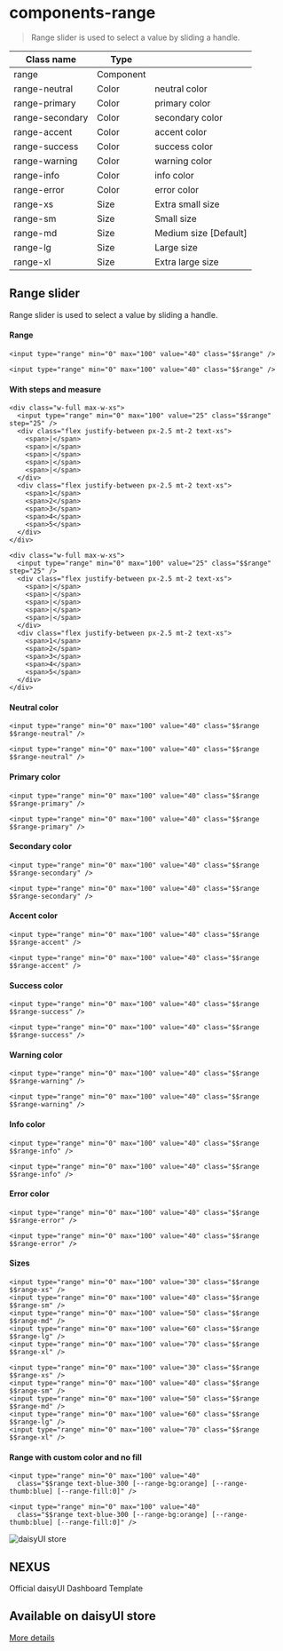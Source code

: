 # components-range

> Range slider is used to select a value by sliding a handle.

| Class name      | Type      |                       |
| --------------- | --------- | --------------------- |
| range           | Component |                       |
| range-neutral   | Color     | neutral color         |
| range-primary   | Color     | primary color         |
| range-secondary | Color     | secondary color       |
| range-accent    | Color     | accent color          |
| range-success   | Color     | success color         |
| range-warning   | Color     | warning color         |
| range-info      | Color     | info color            |
| range-error     | Color     | error color           |
| range-xs        | Size      | Extra small size      |
| range-sm        | Size      | Small size            |
| range-md        | Size      | Medium size [Default] |
| range-lg        | Size      | Large size            |
| range-xl        | Size      | Extra large size      |

## Range slider

Range slider is used to select a value by sliding a handle.

[](#range)

#### Range

```
<input type="range" min="0" max="100" value="40" class="$$range" />
```

```
<input type="range" min="0" max="100" value="40" class="$$range" />
```

[](#with-steps-and-measure)

#### With steps and measure

```
<div class="w-full max-w-xs">
  <input type="range" min="0" max="100" value="25" class="$$range" step="25" />
  <div class="flex justify-between px-2.5 mt-2 text-xs">
    <span>|</span>
    <span>|</span>
    <span>|</span>
    <span>|</span>
    <span>|</span>
  </div>
  <div class="flex justify-between px-2.5 mt-2 text-xs">
    <span>1</span>
    <span>2</span>
    <span>3</span>
    <span>4</span>
    <span>5</span>
  </div>
</div>
```

```
<div class="w-full max-w-xs">
  <input type="range" min="0" max="100" value="25" class="$$range" step="25" />
  <div class="flex justify-between px-2.5 mt-2 text-xs">
    <span>|</span>
    <span>|</span>
    <span>|</span>
    <span>|</span>
    <span>|</span>
  </div>
  <div class="flex justify-between px-2.5 mt-2 text-xs">
    <span>1</span>
    <span>2</span>
    <span>3</span>
    <span>4</span>
    <span>5</span>
  </div>
</div>
```

[](#neutral-color)

#### Neutral color

```
<input type="range" min="0" max="100" value="40" class="$$range $$range-neutral" />
```

```
<input type="range" min="0" max="100" value="40" class="$$range $$range-neutral" />
```

[](#primary-color)

#### Primary color

```
<input type="range" min="0" max="100" value="40" class="$$range $$range-primary" />
```

```
<input type="range" min="0" max="100" value="40" class="$$range $$range-primary" />
```

[](#secondary-color)

#### Secondary color

```
<input type="range" min="0" max="100" value="40" class="$$range $$range-secondary" />
```

```
<input type="range" min="0" max="100" value="40" class="$$range $$range-secondary" />
```

[](#accent-color)

#### Accent color

```
<input type="range" min="0" max="100" value="40" class="$$range $$range-accent" />
```

```
<input type="range" min="0" max="100" value="40" class="$$range $$range-accent" />
```

[](#success-color)

#### Success color

```
<input type="range" min="0" max="100" value="40" class="$$range $$range-success" />
```

```
<input type="range" min="0" max="100" value="40" class="$$range $$range-success" />
```

[](#warning-color)

#### Warning color

```
<input type="range" min="0" max="100" value="40" class="$$range $$range-warning" />
```

```
<input type="range" min="0" max="100" value="40" class="$$range $$range-warning" />
```

[](#info-color)

#### Info color

```
<input type="range" min="0" max="100" value="40" class="$$range $$range-info" />
```

```
<input type="range" min="0" max="100" value="40" class="$$range $$range-info" />
```

[](#error-color)

#### Error color

```
<input type="range" min="0" max="100" value="40" class="$$range $$range-error" />
```

```
<input type="range" min="0" max="100" value="40" class="$$range $$range-error" />
```

[](#sizes)

#### Sizes

```
<input type="range" min="0" max="100" value="30" class="$$range $$range-xs" />
<input type="range" min="0" max="100" value="40" class="$$range $$range-sm" />
<input type="range" min="0" max="100" value="50" class="$$range $$range-md" />
<input type="range" min="0" max="100" value="60" class="$$range $$range-lg" />
<input type="range" min="0" max="100" value="70" class="$$range $$range-xl" />
```

```
<input type="range" min="0" max="100" value="30" class="$$range $$range-xs" />
<input type="range" min="0" max="100" value="40" class="$$range $$range-sm" />
<input type="range" min="0" max="100" value="50" class="$$range $$range-md" />
<input type="range" min="0" max="100" value="60" class="$$range $$range-lg" />
<input type="range" min="0" max="100" value="70" class="$$range $$range-xl" />
```

[](#range-with-custom-color-and-no-fill)

#### Range with custom color and no fill

```
<input type="range" min="0" max="100" value="40" 
  class="$$range text-blue-300 [--range-bg:orange] [--range-thumb:blue] [--range-fill:0]" />
```

```
<input type="range" min="0" max="100" value="40" 
  class="$$range text-blue-300 [--range-bg:orange] [--range-thumb:blue] [--range-fill:0]" />
```

![daisyUI store](https://img.daisyui.com/images/store/nexus.webp)

## NEXUS  
Official daisyUI Dashboard Template

## Available on daisyUI store

[More details](/store)
